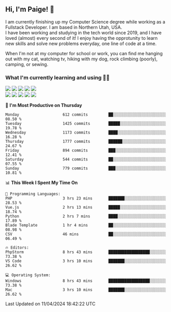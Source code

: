 ## Hi, I'm Paige! :vulcan_salute:

I am currently finishing up my Computer Science degree while working as a Fullstack Developer. I am based in Northern Utah, USA. \
I have been working and studying in the tech world since 2019, and I have loved (almost) every second of it! I enjoy having the opprotunity to learn new skills and solve new problems everyday, one line of code at a time.  

When I'm not at my computer for school or work, you can find me hanging out with my cat, watching tv, hiking with my dog, rock climbing (poorly), camping, or sewing.  

### What I'm currently learning and using :woman_technologist:
![](https://img.shields.io/badge/Laravel-FF2D20?style=for-the-badge&logo=laravel&logoColor=white) 
![](https://img.shields.io/badge/PHP-777BB4?style=for-the-badge&logo=php&logoColor=white)
![](https://img.shields.io/badge/Vue.js-35495E?style=for-the-badge&logo=vuedotjs&logoColor=4FC08D) 
![](https://img.shields.io/badge/MySQL-005C84?style=for-the-badge&logo=mysql&logoColor=white) 
![](https://img.shields.io/badge/Tailwind_CSS-38B2AC?style=for-the-badge&logo=tailwind-css&logoColor=white) \
![](https://img.shields.io/badge/Python-FFD43B?style=for-the-badge&logo=python&logoColor=blue)
![](https://img.shields.io/badge/Django-092E20?style=for-the-badge&logo=django&logoColor=green)
![](https://img.shields.io/badge/Kotlin-0095D5?&style=for-the-badge&logo=kotlin&logoColor=white)
![](https://img.shields.io/badge/Java-ED8B00?style=for-the-badge&logo=java&logoColor=white)
![](https://img.shields.io/badge/Haskell-5D4F85?style=for-the-badge&logo=haskell&logoColor=white) 

<!--START_SECTION:waka-->
📅 **I'm Most Productive on Thursday** 

```text
Monday                   612 commits         ██░░░░░░░░░░░░░░░░░░░░░░░   08.50 % 
Tuesday                  1425 commits        █████░░░░░░░░░░░░░░░░░░░░   19.78 % 
Wednesday                1173 commits        ████░░░░░░░░░░░░░░░░░░░░░   16.28 % 
Thursday                 1777 commits        ██████░░░░░░░░░░░░░░░░░░░   24.67 % 
Friday                   894 commits         ███░░░░░░░░░░░░░░░░░░░░░░   12.41 % 
Saturday                 544 commits         ██░░░░░░░░░░░░░░░░░░░░░░░   07.55 % 
Sunday                   779 commits         ███░░░░░░░░░░░░░░░░░░░░░░   10.81 % 
```


📊 **This Week I Spent My Time On** 

```text
💬 Programming Languages: 
PHP                      3 hrs 23 mins       ███████░░░░░░░░░░░░░░░░░░   28.53 % 
Vue.js                   2 hrs 13 mins       █████░░░░░░░░░░░░░░░░░░░░   18.74 % 
Python                   2 hrs 7 mins        ████░░░░░░░░░░░░░░░░░░░░░   17.89 % 
Blade Template           1 hr 4 mins         ██░░░░░░░░░░░░░░░░░░░░░░░   08.98 % 
CSV                      46 mins             ██░░░░░░░░░░░░░░░░░░░░░░░   06.49 % 

🔥 Editors: 
PhpStorm                 8 hrs 43 mins       ██████████████████░░░░░░░   73.38 % 
VS Code                  3 hrs 10 mins       ███████░░░░░░░░░░░░░░░░░░   26.62 % 

💻 Operating System: 
Windows                  8 hrs 43 mins       ██████████████████░░░░░░░   73.38 % 
Mac                      3 hrs 10 mins       ███████░░░░░░░░░░░░░░░░░░   26.62 % 
```


 Last Updated on 11/04/2024 18:42:22 UTC
<!--END_SECTION:waka-->
